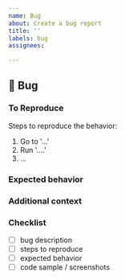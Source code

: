 ```yaml
---
name: Bug
about: Create a bug report
title: ''
labels: bug
assignees:

---
```


## 🐛 Bug

<!-- A clear and concise description of the bug. -->

### To Reproduce

Steps to reproduce the behavior:

1. Go to '...'
2. Run '....'
3. ...

<!-- If you have a code sample, error messages, stack traces, please provide it here as well -->

### Expected behavior

<!-- A clear and concise description of what you expected to happen. -->

### Additional context

<!-- Add any other context about the problem here. -->

### Checklist

- [ ] bug description
- [ ] steps to reproduce
- [ ] expected behavior
- [ ] code sample / screenshots

